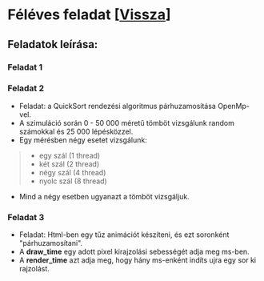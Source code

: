 # Féléves feladat [[Vissza](https://github.com/OraveczJozsef/Miskolci_Egyetem/tree/main/P%C3%A1rhuzamos%20Algoritmusok)]

## Feladatok leírása:
### Feladat 1
### Feladat 2
- Feladat: a QuickSort rendezési algoritmus párhuzamosítása OpenMp-vel.
- A szimuláció során 0 - 50 000 méretű tömböt vizsgálunk random számokkal és 25 000 lépésközzel.
- Egy mérésben négy esetet vizsgálunk:
> - egy szál (1 thread)
> - két szál (2 thread)
> - négy szál (4 thread)
> - nyolc szál (8 thread)
- Mind a négy esetben ugyanazt a tömböt vizsgáljuk.

### Feladat 3
- Feladat: Html-ben egy tűz animációt készíteni, és ezt soronként "párhuzamosítani".
- A **draw_time** egy adott pixel kirajzolási sebességét adja meg ms-ben.
- A **render_time** azt adja meg, hogy hány ms-enként indíts ujra egy sor ki rajzolást.